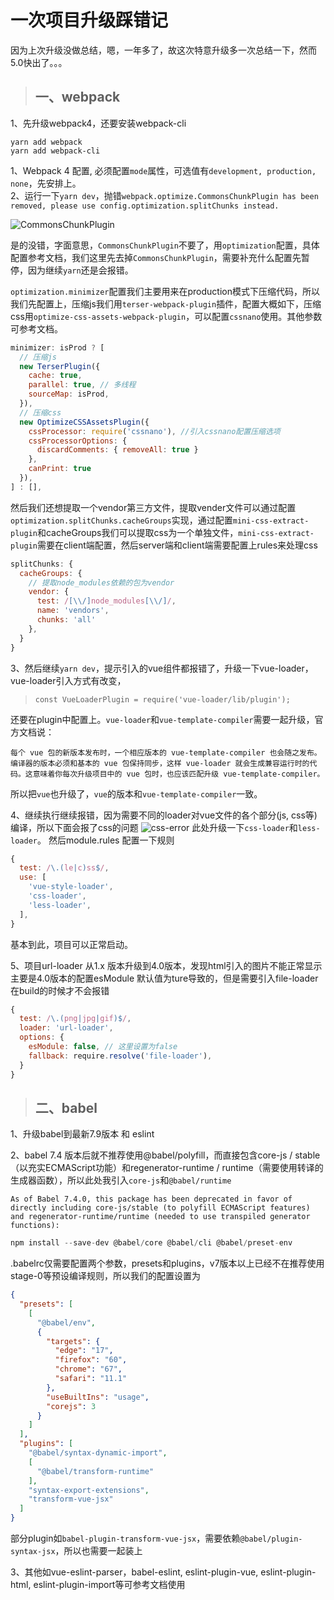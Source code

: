 # 一次项目升级踩错记

因为上次升级没做总结，嗯，一年多了，故这次特意升级多一次总结一下，然而5.0快出了。。。

> ## 一、webpack

1、先升级webpack4，还要安装webpack-cli

```
yarn add webpack
yarn add webpack-cli 
```

1、Webpack 4 配置, 必须配置``mode``属性，可选值有``development, production, none``，先安排上。  
2、运行一下``yarn dev``，抛错``webpack.optimize.CommonsChunkPlugin has been removed, please use config.optimization.splitChunks instead.``

![CommonsChunkPlugin](../good-good-study/img/Snipaste_2020-04-03_15-45-39.png)

是的没错，字面意思，``CommonsChunkPlugin``不要了，用``optimization``配置，具体配置参考文档，我们这里先去掉``CommonsChunkPlugin``，需要补充什么配置先暂停，因为继续``yarn``还是会报错。

``optimization.minimizer``配置我们主要用来在production模式下压缩代码，所以我们先配置上，压缩js我们用``terser-webpack-plugin``插件，配置大概如下，压缩css用``optimize-css-assets-webpack-plugin``，可以配置``cssnano``使用。其他参数可参考文档。
```js
minimizer: isProd ? [
  // 压缩js
  new TerserPlugin({
    cache: true,
    parallel: true, // 多线程
    sourceMap: isProd,
  }),
  // 压缩css
  new OptimizeCSSAssetsPlugin({
    cssProcessor: require('cssnano'), //引入cssnano配置压缩选项
    cssProcessorOptions: { 
      discardComments: { removeAll: true }
    },
    canPrint: true
  }), 
] : [],
```
然后我们还想提取一个vendor第三方文件，提取vender文件可以通过配置``optimization.splitChunks.cacheGroups``实现，通过配置``mini-css-extract-plugin``和cacheGroups我们可以提取css为一个单独文件，``mini-css-extract-plugin``需要在client端配置，然后server端和client端需要配置上rules来处理css

```js
splitChunks: {
  cacheGroups: {
    // 提取node_modules依赖的包为vendor
    vendor: {
      test: /[\\/]node_modules[\\/]/,
      name: 'vendors',
      chunks: 'all'
    },
  }
}
```

3、然后继续``yarn dev``，提示引入的vue组件都报错了，升级一下vue-loader，vue-loader引入方式有改变，

> ``const VueLoaderPlugin = require('vue-loader/lib/plugin');``  

还要在plugin中配置上。``vue-loader``和``vue-template-compiler``需要一起升级，官方文档说：
```
每个 vue 包的新版本发布时，一个相应版本的 vue-template-compiler 也会随之发布。编译器的版本必须和基本的 vue 包保持同步，这样 vue-loader 就会生成兼容运行时的代码。这意味着你每次升级项目中的 vue 包时，也应该匹配升级 vue-template-compiler。
```
所以把``vue``也升级了，``vue``的版本和``vue-template-compiler``一致。

4、继续执行继续报错，因为需要不同的loader对vue文件的各个部分(js, css等)编译，所以下面会报了css的问题
![css-error](../good-good-study/img/Snipaste_2020-04-03_16-10-30.png)
此处升级一下``css-loader``和``less-loader``。 然后module.rules 配置一下规则
```javascript
{
  test: /\.(le|c)ss$/,
  use: [
    'vue-style-loader',
    'css-loader',
    'less-loader',
  ],
}
```
基本到此，项目可以正常启动。

5、项目url-loader 从1.x 版本升级到4.0版本，发现html引入的图片不能正常显示
主要是4.0版本的配置esModule 默认值为ture导致的，但是需要引入file-loader在build的时候才不会报错
``` javascript
{
  test: /\.(png|jpg|gif)$/,
  loader: 'url-loader',
  options: {
    esModule: false, // 这里设置为false
    fallback: require.resolve('file-loader'),
  }
}
```

> ## 二、babel

1、升级babel到最新7.9版本 和 eslint

2、babel 7.4 版本后就不推荐使用@babel/polyfill，而直接包含core-js / stable（以充实ECMAScript功能）和regenerator-runtime / runtime（需要使用转译的生成器函数），所以此处我引入``core-js``和``@babel/runtime``
```
As of Babel 7.4.0, this package has been deprecated in favor of directly including core-js/stable (to polyfill ECMAScript features) and regenerator-runtime/runtime (needed to use transpiled generator functions):
```

```js
npm install --save-dev @babel/core @babel/cli @babel/preset-env
```
.babelrc仅需要配置两个参数，presets和plugins，v7版本以上已经不在推荐使用stage-0等预设编译规则，所以我们的配置设置为
```json
{
  "presets": [
    [
      "@babel/env",
      {
        "targets": {
          "edge": "17",
          "firefox": "60",
          "chrome": "67",
          "safari": "11.1"
        },
        "useBuiltIns": "usage",
        "corejs": 3
      }
    ]
  ],
  "plugins": [
    "@babel/syntax-dynamic-import",
    [
      "@babel/transform-runtime"
    ],
    "syntax-export-extensions",
    "transform-vue-jsx"
  ]
}
```
部分plugin如``babel-plugin-transform-vue-jsx``，需要依赖``@babel/plugin-syntax-jsx``，所以也需要一起装上

3、其他如vue-eslint-parser，babel-eslint, eslint-plugin-vue, eslint-plugin-html, eslint-plugin-import等可参考文档使用